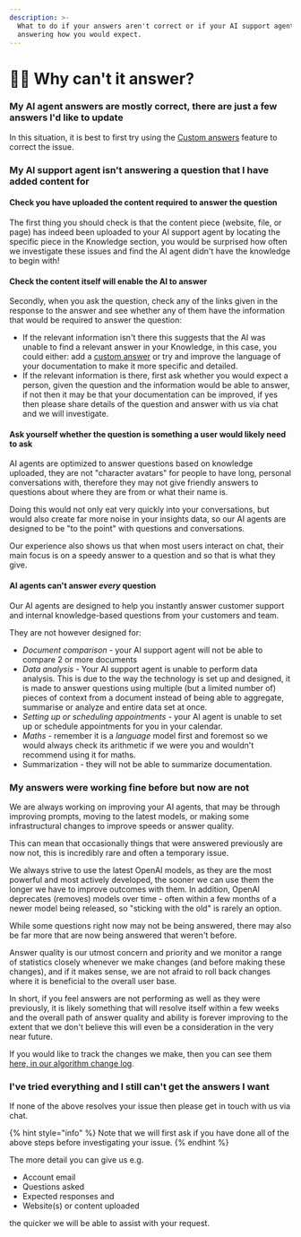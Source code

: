 ```yaml
---
description: >-
  What to do if your answers aren't correct or if your AI support agent isn't
  answering how you would expect.
---
```


# 🤷‍♀️ Why can't it answer?

### My AI agent answers are mostly correct, there are just a few answers I'd like to update

In this situation, it is best to first try using the [Custom answers](../features/improve-+-custom-answers.md) feature to correct the issue.

### My AI support agent isn't answering a question that I have added content for

#### Check you have uploaded the content required to answer the question

The first thing you should check is that the content piece (website, file, or page) has indeed been uploaded to your AI support agent by locating the specific piece in the Knowledge section, you would be surprised how often we investigate these issues and find the AI agent didn't have the knowledge to begin with!

#### Check the content itself will enable the AI to answer

Secondly, when you ask the question, check any of the links given in the response to the answer and see whether any of them have the information that would be required to answer the question:

* If the relevant information isn't there this suggests that the AI was unable to find a relevant answer in your Knowledge, in this case, you could either: add a [custom answer](../features/improve-+-custom-answers.md) or try and improve the language of your documentation to make it more specific and detailed.
* If the relevant information is there, first ask whether you would expect a person, given the question and the information would be able to answer, if not then it may be that your documentation can be improved, if yes then please share details of the question and answer with us via chat and we will investigate.

#### Ask yourself whether the question is something a user would likely need to ask

AI agents are optimized to answer questions based on knowledge uploaded, they are not "character avatars" for people to have long, personal conversations with, therefore they may not give friendly answers to questions about where they are from or what their name is.

Doing this would not only eat very quickly into your conversations, but would also create far more noise in your insights data, so our AI agents are designed to be "to the point" with questions and conversations.

Our experience also shows us that when most users interact on chat, their main focus is on a speedy answer to a question and so that is what they give.

#### AI agents can't answer _every_ question

Our AI agents are designed to help you instantly answer customer support and internal knowledge-based questions from your customers and team.

They are not however designed for:

* _Document comparison_ - your AI support agent will not be able to compare 2 or more documents
* _Data analysis_ - Your AI support agent is unable to perform data analysis. This is due to the way the technology is set up and designed, it is made to answer questions using multiple (but a limited number of) pieces of context from a document instead of being able to aggregate, summarise or analyze and entire data set at once.
* _Setting up or scheduling appointments_ - your AI agent is unable to set up or schedule appointments for you in your calendar.
* _Maths_ - remember it is a _language_ model first and foremost so we would always check its arithmetic if we were you and wouldn't recommend using it for maths.
* Summarization - they will not be able to summarize documentation.

### My answers were working fine before but now are not

We are always working on improving your AI agents, that may be through improving prompts, moving to the latest models, or making some infrastructural changes to improve speeds or answer quality.

This can mean that occasionally things that were answered previously are now not, this is incredibly rare and often a temporary issue.

We always strive to use the latest OpenAI models, as they are the most powerful and most actively developed, the sooner we can use them the longer we have to improve outcomes with them. In addition, OpenAI deprecates (removes) models over time - often within a few months of a newer model being released, so "sticking with the old" is rarely an option.&#x20;

While some questions right now may not be being answered, there may also be far more that are now being answered that weren't before.&#x20;

Answer quality is our utmost concern and priority and we monitor a range of statistics closely whenever we make changes (and before making these changes), and if it makes sense, we are not afraid to roll back changes where it is beneficial to the overall user base.

In short, if you feel answers are not performing as well as they were previously, it is likely something that will resolve itself within a few weeks and the overall path of answer quality and ability is forever improving to the extent that we don't believe this will even be a consideration in the very near future.

If you would like to track the changes we make, then you can see them [here, in our algorithm change log](../faq/general/algorithm-change-log.md).

### I've tried everything and I still can't get the answers I want

If none of the above resolves your issue then please get in touch with us via chat.&#x20;

{% hint style="info" %}
Note that we will first ask if you have done all of the above steps before investigating your issue.
{% endhint %}

The more detail you can give us e.g.&#x20;

* Account email
* Questions asked
* Expected responses and&#x20;
* Website(s) or content uploaded

the quicker we will be able to assist with your request.
